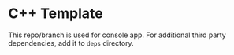 # C++ Template

This repo/branch is used for console app. For additional third party dependencies, add it to ```deps``` directory. 